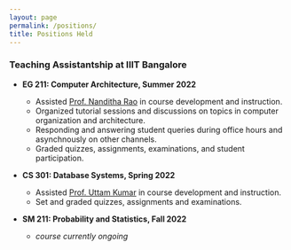 ```yaml
---
layout: page
permalink: /positions/
title: Positions Held
---
```


### Teaching Assistantship at IIIT Bangalore

- **EG 211: Computer Architecture, Summer 2022**
    - Assisted [Prof. Nanditha Rao](https://www.iiitb.ac.in/faculty/nanditha-rao) in course development and instruction.
    - Organized tutorial sessions and discussions on topics in computer organization and architecture.
    - Responding and answering student queries during office hours and asynchnously on other channels.
    - Graded quizzes, assignments, examinations, and student participation.
- **CS 301: Database Systems, Spring 2022**
    - Assisted [Prof. Uttam Kumar](https://www.iiitb.ac.in/faculty/uttam-kumar) in course development and instruction.
    - Set and graded quizzes, assignments and examinations. 

- **SM 211: Probability and Statistics, Fall 2022**
  - _course currently ongoing_ 

